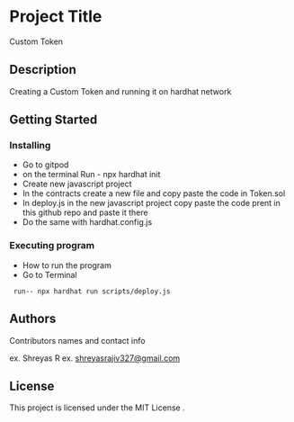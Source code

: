 # Project Title

Custom Token
## Description

Creating a Custom Token and running it on hardhat network

## Getting Started

### Installing

* Go to gitpod
* on the terminal Run - npx hardhat init
* Create new javascript project
* In the contracts create a new file and copy paste the code in Token.sol
* In deploy.js in the new javascript project copy paste the code prent in this github repo and paste it there
* Do the same with hardhat.config.js

### Executing program

* How to run the program
* Go to Terminal
```
 run-- npx hardhat run scripts/deploy.js
```



## Authors

Contributors names and contact info

ex. Shreyas R
ex. shreyasrajiv327@gmail.com


## License

This project is licensed under the MIT License .
